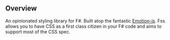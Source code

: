 ## Overview

An opinionated styling library for F#.
Built atop the fantastic [Emotion-js](https://github.com/emotion-js/emotion). Fss allows you to have CSS as a first class citizen in your F# code and aims to support most of the CSS spec.
